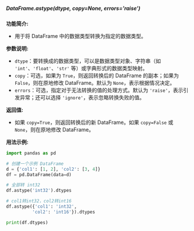 ##### DataFrame.astype(dtype, copy=None, errors='raise')
**功能简介:**
- 用于将 DataFrame 中的数据类型转换为指定的数据类型。

**参数说明:**
- `dtype`：要转换成的数据类型，可以是数据类型对象、字符串（如 `'int'`、`'float'`、`'str'` 等）或字典形式的数据类型映射。
- `copy`：可选，如果为 `True`，则返回转换后的 DataFrame 的副本；如果为 `False`，则在原地修改 DataFrame。默认为 `None`，表示根据情况决定。
- `errors`：可选，指定对于无法转换的值的处理方式。默认为 `'raise'`，表示引发异常；还可以选择 `'ignore'`，表示忽略转换失败的值。

**返回值:**
- 如果 `copy=True`，则返回转换后的新 DataFrame。如果 `copy=False` 或 `None`，则在原地修改 DataFrame。

**用法示例:**
```python
import pandas as pd

# 创建一个示例 DataFrame
d = {'col1': [1, 2], 'col2': [3, 4]}
df = pd.DataFrame(data=d)

# 全部转 int32
df.astype('int32').dtypes

# col1转int32，col2转int16
df.astype({'col1': 'int32',
		  'col2': 'int16'}).dtypes

print(df.dtypes)
```
